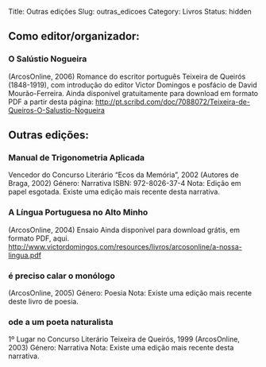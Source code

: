 Title: Outras edições
Slug: outras_edicoes
Category: Livros
Status: hidden


## Como editor/organizador:

### O Salústio Nogueira
(ArcosOnline, 2006)
Romance do escritor português Teixeira de Queirós (1848-1919), com introdução do editor Victor Domingos e posfácio de David Mourão-Ferreira.
Ainda disponível gratuitamente para download em formato PDF a partir desta página:
http://pt.scribd.com/doc/7088072/Teixeira-de-Queiros-O-Salustio-Nogueira



## Outras edições:

### Manual de Trigonometria Aplicada
Vencedor do Concurso Literário “Ecos da Memória”, 2002
(Autores de Braga, 2002)
Género: Narrativa
ISBN: 972-8026-37-4
Nota: Edição em papel esgotada. Existe uma edição mais recente desta narrativa.

### A Língua Portuguesa no Alto Minho
(ArcosOnline, 2004)
Ensaio
Ainda disponível para download grátis, em formato PDF, aqui. 
http://www.victordomingos.com/resources/livros/arcosonline/a-nossa-lingua.pdf

### é preciso calar o monólogo
(ArcosOnline, 2005)
Género: Poesia
Nota: Existe uma edição mais recente deste livro de poesia.

### ode a um poeta naturalista
1º Lugar no Concurso Literário Teixeira de Queirós, 1999
(ArcosOnline, 2003)
Género: Narrativa
Nota: Existe uma edição mais recente desta narrativa.
